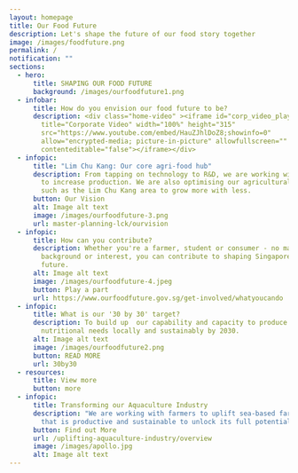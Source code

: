 ```yaml
---
layout: homepage
title: Our Food Future
description: Let's shape the future of our food story together
image: /images/foodfuture.png
permalink: /
notification: ""
sections:
  - hero:
      title: SHAPING OUR FOOD FUTURE
      background: /images/ourfoodfuture1.png
  - infobar:
      title: How do you envision our food future to be?
      description: <div class="home-video" ><iframe id="corp_video_player"
        title="Corporate Video" width="100%" height="315"
        src="https://www.youtube.com/embed/HauZJhlDoZ8;showinfo=0"
        allow="encrypted-media; picture-in-picture" allowfullscreen=""
        contenteditable="false"></iframe></div>
  - infopic:
      title: "Lim Chu Kang: Our core agri-food hub"
      description: From tapping on technology to R&D, we are working with the industry
        to increase production. We are also optimising our agricultural land
        such as the Lim Chu Kang area to grow more with less.
      button: Our Vision
      alt: Image alt text
      image: /images/ourfoodfuture-3.png
      url: master-planning-lck/ourvision
  - infopic:
      title: How can you contribute?
      description: Whether you're a farmer, student or consumer - no matter your
        background or interest, you can contribute to shaping Singapore's food
        future.
      alt: Image alt text
      image: /images/ourfoodfuture-4.jpeg
      button: Play a part
      url: https://www.ourfoodfuture.gov.sg/get-involved/whatyoucando
  - infopic:
      title: What is our '30 by 30' target?
      description: To build up  our capability and capacity to produce 30% of our
        nutritional needs locally and sustainably by 2030.
      alt: Image alt text
      image: /images/ourfoodfuture2.png
      button: READ MORE
      url: 30by30
  - resources:
      title: View more
      button: more
  - infopic:
      title: Transforming our Aquaculture Industry
      description: "We are working with farmers to uplift sea-based farming into one
        that is productive and sustainable to unlock its full potential. "
      button: Find out More
      url: /uplifting-aquaculture-industry/overview
      image: /images/apollo.jpg
      alt: Image alt text
---
```

